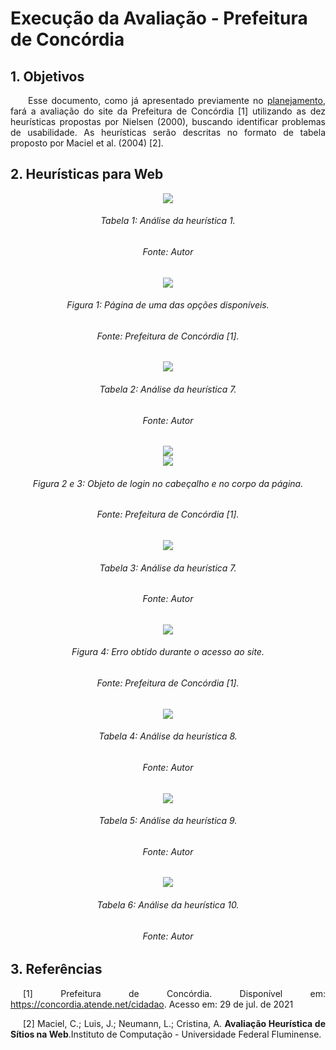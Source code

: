 # Execução da Avaliação - Prefeitura de Concórdia

## 1. Objetivos
<p align = "justify"> &emsp;&emsp;Esse documento, como já apresentado previamente no <a href="../planejamentoJoao">planejamento</a>, fará a avaliação do site da Prefeitura de Concórdia [1] utilizando as dez heurísticas propostas por Nielsen (2000), buscando identificar problemas de usabilidade. As heurísticas serão descritas no formato de tabela proposto por Maciel et al. (2004) [2].</p>

## 2. Heurísticas para Web
<center><img src="../../../images/planejamento/avaliacoes/heuristica1.png"></center>
<h6 align = "center">Tabela 1: Análise da heurística 1.</h6>
<h6 align = "center">Fonte: Autor</h6>
<center><img src="../../../images/planejamento/avaliacoes/opcaoDisponivel.png"></center>
<h6 align = "center">Figura 1: Página de uma das opções disponíveis.</h6>
<h6 align = "center">Fonte: Prefeitura de Concórdia [1].</h6>

<center><img src="../../../images/planejamento/avaliacoes/heuristica7_1.png"></center>
<h6 align = "center">Tabela 2: Análise da heurística 7.</h6>
<h6 align = "center">Fonte: Autor</h6>

<center><img src="../../../images/planejamento/avaliacoes/login_1.png"></center>
<center><img src="../../../images/planejamento/avaliacoes/login_2.png"></center>
<h6 align = "center">Figura 2 e 3: Objeto de login no cabeçalho e no corpo da página.</h6>
<h6 align = "center">Fonte: Prefeitura de Concórdia [1].</h6>
<center><img src="../../../images/planejamento/avaliacoes/heuristica7_2.png"></center>
<h6 align = "center">Tabela 3: Análise da heurística 7.</h6>
<h6 align = "center">Fonte: Autor</h6>

<center><img src="../../../images/planejamento/avaliacoes/telaErro.png"></center>
<h6 align = "center">Figura 4: Erro obtido durante o acesso ao site.</h6>
<h6 align = "center">Fonte: Prefeitura de Concórdia [1].</h6>
<center><img src="../../../images/planejamento/avaliacoes/heuristica8.png"></center>
<h6 align = "center">Tabela 4: Análise da heurística 8.</h6>
<h6 align = "center">Fonte: Autor</h6>

<center><img src="../../../images/planejamento/avaliacoes/heuristica9.png"></center>
<h6 align = "center">Tabela 5: Análise da heurística 9.</h6>
<h6 align = "center">Fonte: Autor</h6>

<center><img src="../../../images/planejamento/avaliacoes/heuristica10.png"></center>
<h6 align = "center">Tabela 6: Análise da heurística 10.</h6>
<h6 align = "center">Fonte: Autor</h6>

## 3. Referências
<p style="text-align: justify; text-indent: 20px">[1] Prefeitura de Concórdia. Disponível em: <a href="https://concordia.atende.net/cidadao" target="_blank">https://concordia.atende.net/cidadao</a>. Acesso em: 29 de jul. de 2021</p>

<p style="text-align: justify; text-indent: 20px">[2] Maciel, C.; Luis, J.; Neumann, L.; Cristina, A. <b>Avaliação Heurística de Sítios na Web</b>.Instituto de Computação - Universidade Federal Fluminense.</p>
